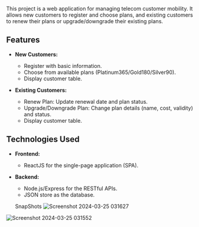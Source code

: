 
This project is a web application for managing telecom customer mobility. It allows new customers to register and choose plans, and existing customers to renew their plans or upgrade/downgrade their existing plans.

## Features

- **New Customers:**
  - Register with basic information.
  - Choose from available plans (Platinum365/Gold180/Silver90).
  - Display customer table.

- **Existing Customers:**
  - Renew Plan: Update renewal date and plan status.
  - Upgrade/Downgrade Plan: Change plan details (name, cost, validity) and status.
  - Display customer table.

## Technologies Used

- **Frontend:**
  - ReactJS for the single-page application (SPA).

- **Backend:**
  - Node.js/Express for the RESTful APIs.
  - JSON store as the database.
 
  SnapShots
  ![Screenshot 2024-03-25 031627](https://github.com/r-a-j-s-i-n-h-a/Altimetrik/assets/94060322/0f4c1f45-7ab6-47cc-9c55-4c2bd307d4f4)

![Screenshot 2024-03-25 031552](https://github.com/r-a-j-s-i-n-h-a/Altimetrik/assets/94060322/0445c9f4-1f9b-4b24-9c8f-26a33683fb0a)

